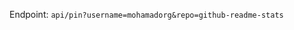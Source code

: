 [](https://github.com/mohamadorg/github-readme-stats/blob/2ea5f09a2ee448e292de0ac8dfdf714bdd9142e7/readme.md#L98-L101)
Endpoint: `api/pin?username=mohamadorg&repo=github-readme-stats`
